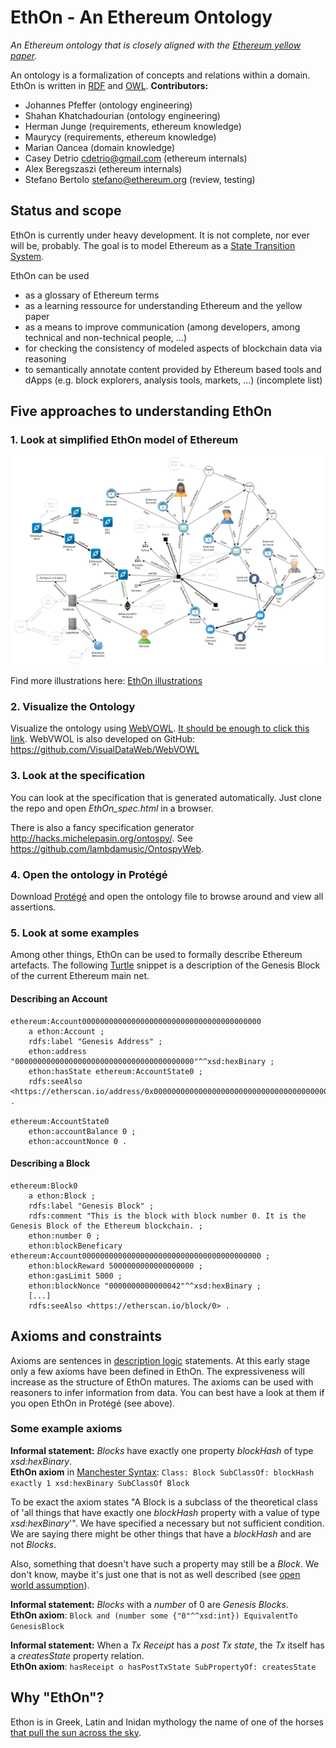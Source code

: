 # EthOn - An Ethereum Ontology
_An Ethereum ontology that is closely aligned with the [Ethereum yellow paper](https://github.com/ethereum/yellowpaper)._

An ontology is a formalization of concepts and relations within a domain.
EthOn is written in [RDF](https://de.wikipedia.org/wiki/Resource_Description_Framework) and [OWL](OWL).
__Contributors:__
* Johannes Pfeffer (ontology engineering)
* Shahan Khatchadourian (ontology engineering)
* Herman Junge (requirements, ethereum knowledge)
* Maurycy (requirements, ethereum knowledge)
* Marian Oancea (domain knowledge)
* Casey Detrio cdetrio@gmail.com (ethereum internals)
* Alex Beregszaszi (ethereum internals)
* Stefano Bertolo <stefano@ethereum.org> (review, testing)

## Status and scope
EthOn is currently under heavy development. It is not complete, nor ever will be, probably. The goal is to model Ethereum as a [State Transition System](https://en.wikipedia.org/wiki/Transition_system).

EthOn can be used
* as a glossary of Ethereum terms
* as a learning ressource for understanding Ethereum and the yellow paper
* as a means to improve communication (among developers, among technical and non-technical people, ...)
* for checking the consistency of modeled aspects of blockchain data via reasoning
* to semantically annotate content provided by Ethereum based tools and dApps (e.g. block explorers, analysis tools, markets, ...)
(incomplete list)

## Five approaches to understanding EthOn
### 1. Look at simplified EthOn model of Ethereum
![EthOn model](doc_resources/img/EthOn_model.png)

Find more illustrations here: [EthOn illustrations](EthOn_illustrations.md)

### 2. Visualize the Ontology
Visualize the ontology using [WebVOWL](http://vowl.visualdataweb.org/webvowl/).
[It should be enough to click this link](http://vowl.visualdataweb.org/webvowl/#iri=https://raw.githubusercontent.com/ConsenSys/ethereum-ontology/master/EthOn.rdf?token=ABeN2BS6JNYwG2ADzI7vBJihTu02xpgjks5YWBKpwA%3D%3D). 
WebVWOL is also developed on GitHub: https://github.com/VisualDataWeb/WebVOWL

### 3. Look at the specification
You can look at the specification that is generated automatically. Just clone the repo and open _EthOn_spec.html_ in a browser.

There is also a fancy specification generator http://hacks.michelepasin.org/ontospy/. See https://github.com/lambdamusic/OntospyWeb.

### 4. Open the ontology in Protégé
Download [Protégé](http://protege.stanford.edu/) and open the ontology file to browse around and view all assertions.

### 5. Look at some examples
Among other things, EthOn can be used to formally describe Ethereum artefacts. 
The following [Turtle](https://www.w3.org/TR/turtle/) snippet is a description of the Genesis Block of the current Ethereum main net.
#### Describing an Account

    ethereum:Account0000000000000000000000000000000000000000
        a ethon:Account ;
        rdfs:label "Genesis Address" ;
        ethon:address "0000000000000000000000000000000000000000"^^xsd:hexBinary ;
        ethon:hasState ethereum:AccountState0 ;
        rdfs:seeAlso <https://etherscan.io/address/0x0000000000000000000000000000000000000000> .
    
    ethereum:AccountState0
        ethon:accountBalance 0 ;
        ethon:accountNonce 0 .
        

#### Describing a Block

    ethereum:Block0
        a ethon:Block ;
        rdfs:label "Genesis Block" ;
        rdfs:comment "This is the block with block number 0. It is the Genesis Block of the Ethereum blockchain. ;
        ethon:number 0 ;
        ethon:blockBeneficary ethereum:Account0000000000000000000000000000000000000000 ;
        ethon:blockReward 5000000000000000000 ;
        ethon:gasLimit 5000 ;
        ethon:blockNonce "0000000000000042"^^xsd:hexBinary ;
        [...]
        rdfs:seeAlso <https://etherscan.io/block/0> .

## Axioms and constraints
Axioms are sentences in [description logic](https://en.wikipedia.org/wiki/Description_logic) statements. 
At this early stage only a few axioms have been defined in EthOn. The expressiveness will increase as the structure of
EthOn matures. The axioms can be used with reasoners to infer information from data. You can best have a look at them if you open EthOn in Protégé (see above).

### Some example axioms

__Informal statement:__ _Blocks_ have exactly one property _blockHash_ of type _xsd:hexBinary_.  
__EthOn axiom__ in [Manchester Syntax](https://www.w3.org/TR/owl2-manchester-syntax/): `Class: Block SubClassOf: blockHash exactly 1 xsd:hexBinary SubClassOf Block`
  
To be exact the axiom states "A Block is a subclass of the theoretical class of 'all things that have exactly one _blockHash_ property with a value of type _xsd:hexBinary_'".
We have specified a necessary but not sufficient condition. We are saying there might be other things that have a _blockHash_ and are not _Blocks_. 

Also, something that doesn't have such a property may still be a _Block_. We don't know, maybe it's just one that is not as well described (see [open world assumption](https://en.wikipedia.org/wiki/Open-world_assumption)).

__Informal statement:__ _Blocks_ with a _number_ of 0 are _Genesis Blocks_.  
__EthOn axiom__: `Block and (number some {"0"^^xsd:int}) EquivalentTo GenesisBlock`

__Informal statement:__ When a _Tx Receipt_ has a _post Tx state_, the _Tx_ itself has a _createsState_ property relation.  
__EthOn axiom__: `hasReceipt o hasPostTxState SubPropertyOf: createsState`

## Why "EthOn"?
Ethon is in Greek, Latin and Inidan mythology the name of one of the horses [that pull the sun across the sky](https://books.google.de/books?id=mvLBAgAAQBAJ&pg=PA121&hl=en&q=ethon&f=false#v=snippet&q=ethon&f=false).